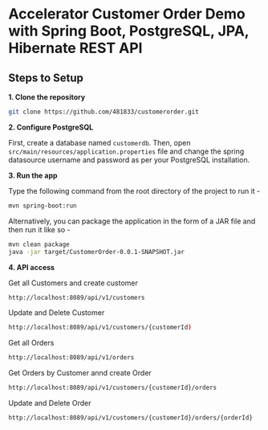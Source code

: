# Accelerator Customer Order Demo with Spring Boot, PostgreSQL, JPA, Hibernate REST API

## Steps to Setup

**1. Clone the repository**

```bash
git clone https://github.com/481833/customerorder.git
```

**2. Configure PostgreSQL**

First, create a database named `customerdb`. Then, open `src/main/resources/application.properties` file and change the spring datasource username and password as per your PostgreSQL installation.

**3. Run the app**

Type the following command from the root directory of the project to run it -

```bash
mvn spring-boot:run
```

Alternatively, you can package the application in the form of a JAR file and then run it like so -

```bash
mvn clean package
java -jar target/CustomerOrder-0.0.1-SNAPSHOT.jar
```

**4. API access**

Get all Customers and create customer

```bash
http://localhost:8089/api/v1/customers
```

Update and Delete Customer

```bash
http://localhost:8089/api/v1/customers/{customerId)
```

Get all Orders

```bash
http://localhost:8089/api/v1/orders
```

Get Orders by Customer annd create Order

```bash
http://localhost:8089/api/v1/customers/{customerId}/orders
```

Update and Delete Order

```bash
http://localhost:8089/api/v1/customers/{customerId}/orders/{orderId}
```
